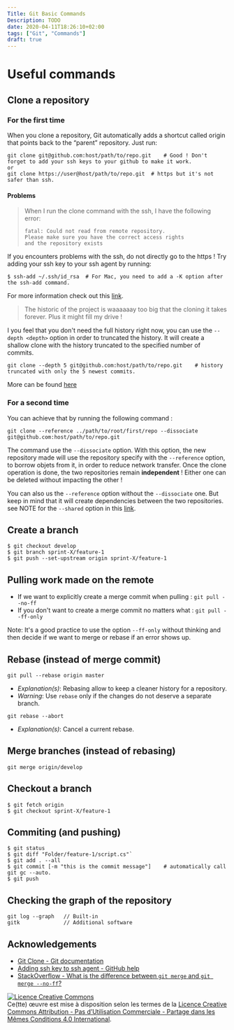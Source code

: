 ```yaml
---
Title: Git Basic Commands
Description: TODO
date: 2020-04-11T18:26:10+02:00
tags: ["Git", "Commands"]
draft: true
---
```


# Useful commands
## Clone a repository
### For the first time
When you clone a repository, Git automatically adds a shortcut called origin that points back to the “parent” repository. Just run:
```
git clone git@github.com:host/path/to/repo.git    # Good ! Don't forget to add your ssh keys to your github to make it work.
or
git clone https://user@host/path/to/repo.git  # https but it's not safer than ssh.
```
#### Problems
> When I run the clone command with the ssh, I have the following error:
> ```
> fatal: Could not read from remote repository.  
> Please make sure you have the correct access rights
> and the repository exists
> ```

If you encounters problems with the ssh, do not directly go to the https ! Try adding your ssh key to your ssh agent by running:
```
$ ssh-add ~/.ssh/id_rsa  # For Mac, you need to add a -K option after the ssh-add command.
```
For more information check out this [link](https://help.github.com/en/articles/generating-a-new-ssh-key-and-adding-it-to-the-ssh-agent).

> The historic of the project is waaaaaay too big that the cloning it takes forever.
> Plus it might fill my drive !

I you feel that you don't need the full history right now, you can use the `--depth <depth>` option in order to truncated the history.
It will create a shallow clone with the history truncated to the specified number of commits.
```
git clone --depth 5 git@github.com:host/path/to/repo.git    # history truncated with only the 5 newest commits.
```
More can be found [here](https://git-scm.com/docs/git-clone)

### For a second time
You can achieve that by running the following command :
```
git clone --reference ../path/to/root/first/repo --dissociate git@github.com:host/path/to/repo.git
```
The command use the `--dissociate` option. With this option, the new repository made will use the repository specify with the `--reference` option, to borrow objets from it, in order to reduce network transfer. Once the clone operation is done, the two repositories remain **independent** ! Either one can be deleted without impacting the other !

You can also us the `--reference` option without the `--dissociate` one. But keep in mind that it will create dependencies between the two repositories. see NOTE for the `--shared` option in this [link](https://git-scm.com/docs/git-clone).

## Create a branch
```
$ git checkout develop
$ git branch sprint-X/feature-1
$ git push --set-upstream origin sprint-X/feature-1
```

## Pulling work made on the remote 
* If we want to explicitly create a merge commit when pulling :
```git pull --no-ff```
* If you don't want to create a merge commit no matters what :
```git pull --ff-only```

Note: It's a good practice to use the option `--ff-only` without thinking and then decide if we want to merge or rebase if an error shows up.

## Rebase (instead of merge commit)
`git pull --rebase origin master`
* *Explanation(s)*: Rebasing allow to keep a cleaner history for a repository. 
* *Warning*: Use `rebase` only if the changes do not deserve a separate branch.

`git rebase --abort`
* *Explanation(s)*: Cancel a current rebase.

## Merge branches (instead of rebasing)
`git merge origin/develop`

## Checkout a branch
```
$ git fetch origin
$ git checkout sprint-X/feature-1
```

## Commiting (and pushing)
```
$ git status
$ git diff "Folder/feature-1/script.cs"`
$ git add . --all
$ git commit [-m "this is the commit message"]    # automatically call git gc --auto.
$ git push
```

## Checking the graph of the repository
```
git log --graph   // Built-in
gitk              // Additional software
```

## Acknowledgements
* [Git Clone - Git documentation](https://git-scm.com/docs/git-clone)
* [Adding ssh key to ssh agent - GitHub help](https://help.github.com/en/articles/generating-a-new-ssh-key-and-adding-it-to-the-ssh-agent)
* [StackOverflow - What is the difference between `git merge` and `git merge --no-ff`?](https://stackoverflow.com/questions/9069061/what-is-the-difference-between-git-merge-and-git-merge-no-ff)

<a rel="license" href="http://creativecommons.org/licenses/by-nc-sa/4.0/"><img alt="Licence Creative Commons" style="border-width:0" src="https://i.creativecommons.org/l/by-nc-sa/4.0/88x31.png" /></a><br />Ce(tte) œuvre est mise à disposition selon les termes de la <a rel="license" href="http://creativecommons.org/licenses/by-nc-sa/4.0/">Licence Creative Commons Attribution - Pas d’Utilisation Commerciale - Partage dans les Mêmes Conditions 4.0 International</a>.
